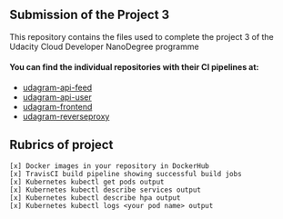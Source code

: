 ## Submission of the Project 3
 This repository contains the files used to complete the project 3 of the Udacity Cloud Developer NanoDegree programme

 #### You can find the individual repositories with their CI pipelines at:
   * [udagram-api-feed](https://github.com/Elvis020/udagram-api-feed)
   * [udagram-api-user](https://github.com/Elvis020/udagram-api-user)
   * [udagram-frontend](https://github.com/Elvis020/udagram-frontend)
   * [udagram-reverseproxy](https://github.com/Elvis020/udagram-reverseproxy)


## Rubrics of project
    [x] Docker images in your repository in DockerHub
    [x] TravisCI build pipeline showing successful build jobs
    [x] Kubernetes kubectl get pods output
    [x] Kubernetes kubectl describe services output
    [x] Kubernetes kubectl describe hpa output
    [x] Kubernetes kubectl logs <your pod name> output
